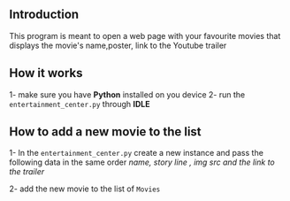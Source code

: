 ## Introduction 

This program is meant to open a web page with your favourite movies that displays the movie's name,poster, link to the Youtube trailer

## How it works 

1- make sure you have **Python** installed on you device 
2- run the `entertainment_center.py` through **IDLE**
 
## How to add a new movie to the list

1- In the `entertainment_center.py`  create a new instance and pass the following data in the same order *name, story line , img src and the link to the trailer*

2- add the new movie to the list of `Movies`